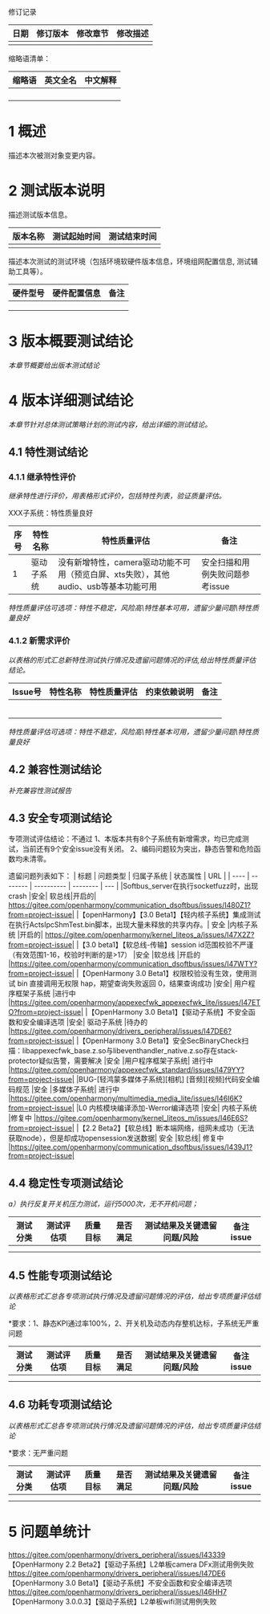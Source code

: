 

修订记录

 

| 日期 | 修订版本 | 修改章节 | 修改描述 |
| ---- | -------- | -------- | -------- |
|      |          |          |          |

缩略语清单： 

| 缩略语 | 英文全名 | 中文解释 |
| ------ | -------- | -------- |
|        |          |          |
|        |          |          |
|        |          |          |
|        |          |          |

# 

# 1   概述

描述本次被测对象变更内容。

# 2   测试版本说明

描述测试版本信息。

| 版本名称 | 测试起始时间 | 测试结束时间 |
| -------- | ------------ | ------------ |
|          |              |              |

描述本次测试的测试环境（包括环境软硬件版本信息，环境组网配置信息, 测试辅助工具等）。

| 硬件型号 | 硬件配置信息 | 备注 |
| -------- | ------------ | ---- |
|          |              |      |
|          |              |      |
|          |              |      |

 

# 3   版本概要测试结论

*本章节概要给出版本测试结论*

# 4   版本详细测试结论

*本章节针对总体测试策略计划的测试内容，给出详细的测试结论。*

## 4.1   特性测试结论



### 4.1.1   继承特性评价

*继承特性进行评价，用表格形式评价，包括特性列表，验证质量评估。*

XXX子系统：特性质量良好

| 序号 | 特性名称    | 特性质量评估                             | 备注 |
| ---- | ----------- | ---------------------------------------- | ---- |
| 1  | 驱动子系统 | 没有新增特性，camera驱动功能不可用（预览白屏、xts失败），其他audio、usb等基本功能可用 |  安全扫描和用例失败问题参考issue    |

*特性质量评估可选项：特性不稳定，风险高\特性基本可用，遗留少量问题\特性质量良好*

### 4.1.2   新需求评价

*以表格的形式汇总新特性测试执行情况及遗留问题情况的评估,给出特性质量评估结论。*

| lssue号 | 特性名称 | 特性质量评估 | 约束依赖说明 | 备注 |
| ------- | -------- | ------------ | ------------ | ---- |
|         |          |              |              |      |
|         |          |              |              |      |
|         |          |              |              |      |
|         |          |              |              |      |
|         |          |              |              |      |
|         |          |              |              |      |

*特性质量评估可选项：特性不稳定，风险高\特性基本可用，遗留少量问题\特性质量良好*

## 4.2   兼容性测试结论

*补充兼容性测试报告*

## 4.3   安全专项测试结论
专项测试评估结论：不通过
1、本版本共有8个子系统有新增需求，均已完成测试，当前还有9个安全issue没有关闭。
2、编码问题较为突出，静态告警和危险函数均未清零。

遗留问题列表如下：
| 标题 | 问题类型 | 归属子系统 | 状态属性 | URL |
| ---- | -------- | ---------- | -------- | --- | 
|Softbus_server在执行socketfuzz时，出现crash	|安全|	软总线|开启的|	https://gitee.com/openharmony/communication_dsoftbus/issues/I480Z1?from=project-issue|
|【openHarmony】【3.0 Beta1】【轻内核子系统】集成测试 在执行ActsIpcShmTest.bin脚本，出现大量未释放的共享内存。|	安全	|内核子系统	|开启的|	https://gitee.com/openharmony/kernel_liteos_a/issues/I47X2Z?from=project-issue|
|【3.0 beta1】【软总线-传输】session id范围校验不严谨（有效范围1-16，校验时判断的是>17）	|安全	|软总线	|开启的	|https://gitee.com/openharmony/communication_dsoftbus/issues/I47WTY?from=project-issue|
|【OpenHarmony 3.0 Beta1】权限校验没有生效，使用测试 bin 直接调用无权限 hap，期望查询失败返回 0，结果查询成功	|安全|	用户程序框架子系统	|进行中	|https://gitee.com/openharmony/appexecfwk_appexecfwk_lite/issues/I47ETO?from=project-issue|
|【OpenHarmony 3.0 Beta1】【驱动子系统】不安全函数和安全编译选项	|安全|	驱动子系统	|待办的	|https://gitee.com/openharmony/drivers_peripheral/issues/I47DE6?from=project-issue|
|【OpenHarmony 3.0 Beta1】安全SecBinaryCheck扫描：libappexecfwk_base.z.so与libeventhandler_native.z.so存在stack-protector疑似告警，需要解决	|安全	|用户程序框架子系统|	进行中	|https://gitee.com/openharmony/appexecfwk_standard/issues/I479YY?from=project-issue|
|BUG-[轻鸿蒙多媒体子系统][相机] [音频][视频]代码安全编码规范	|安全	|多媒体子系统|	进行中	|https://gitee.com/openharmony/multimedia_media_lite/issues/I46I6K?from=project-issue|
|L0 内核模块编译添加-Werror编译选项	|安全|	内核子系统	|修复中	|https://gitee.com/openharmony/kernel_liteos_m/issues/I46E6S?from=project-issue|
|【2.2 Beta2】【软总线】断本端网络，组网未成功（无法获取node），但是却成功opensession发送数据|	安全	|软总线|	修复中	|https://gitee.com/openharmony/communication_dsoftbus/issues/I439J1?from=project-issue|

## 4.4   稳定性专项测试结论

*a）执行反复开关机压力测试，运行5000次，无不开机问题；*

| 测试分类 | 测试评估项 | 质量目标 | 是否满足 | 测试结果及关键遗留问题/风险 | 备注issue |
| -------- | ---------- | -------- | -------- | --------------------------- | --------- |
|          |            |          |          |                             |           |
|          |            |          |          |                             |           |

## 4.5   性能专项测试结论

*以表格形式汇总各专项测试执行情况及遗留问题情况的评估，给出专项质量评估结论*

*要求：1、静态KPI通过率100%，2、开关机及动态内存整机达标，子系统无严重问题

| 测试分类 | 测试评估项 | 质量目标 | 是否满足 | 测试结果及关键遗留问题/风险 | 备注issue |
| -------- | ---------- | -------- | -------- | --------------------------- | --------- |
|          |            |          |          |                             |           |
|          |            |          |          |                             |           |

## 4.6   功耗专项测试结论

*以表格形式汇总各专项测试执行情况及遗留问题情况的评估，给出专项质量评估结论*

*要求：无严重问题

| 测试分类 | 测试评估项 | 质量目标 | 是否满足 | 测试结果及关键遗留问题/风险 | 备注issue |
| -------- | ---------- | -------- | -------- | --------------------------- | --------- |
|          |            |          |          |                             |           |
|          |            |          |          |                             |           |

# 5   问题单统计

https://gitee.com/openharmony/drivers_peripheral/issues/I43339 【OpenHarmony 2.2 Beta2】【驱动子系统】L2单板camera DFx测试用例失败
https://gitee.com/openharmony/drivers_peripheral/issues/I47DE6 【OpenHarmony 3.0 Beta1】【驱动子系统】不安全函数和安全编译选项
https://gitee.com/openharmony/drivers_peripheral/issues/I46HH7 【OpenHarmony 3.0.0.3】【驱动子系统】L2单板wifi测试用例失败
